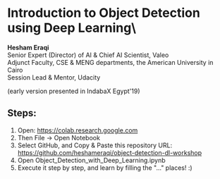 # Introduction to Object Detection using Deep Learning\
**Hesham Eraqi**\
Senior Expert (Director) of AI & Chief AI Scientist, Valeo\
Adjunct Faculty, CSE & MENG departments, the American University in Cairo\
Session Lead & Mentor, Udacity

(early version presented in IndabaX Egypt'19)

## Steps: 
1. Open: https://colab.research.google.com
2. Then File -> Open Notebook
3. Select GitHub, and Copy & Paste this repository URL: https://github.com/heshameraqi/object-detection-dl-workshop
4. Open Object_Detection_with_Deep_Learning.ipynb
5. Execute it step by step, and learn by filling the "..." places! :)
